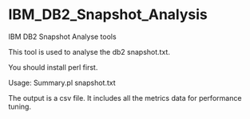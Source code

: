 IBM_DB2_Snapshot_Analysis
=========================

IBM DB2 Snapshot Analyse tools

This tool is used to analyse the db2 snapshot.txt.

You should install perl first.

Usage:
Summary.pl snapshot.txt

The output is a csv file. It includes all the metrics data for performance tuning.
